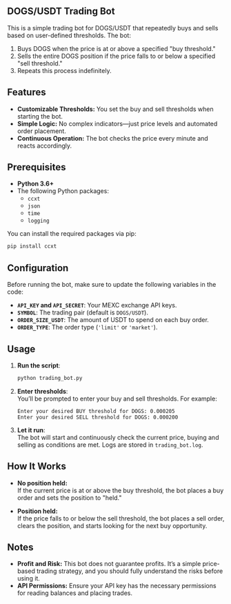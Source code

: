 ## DOGS/USDT Trading Bot

This is a simple trading bot for DOGS/USDT that repeatedly buys and sells based on user-defined thresholds. The bot:

1. Buys DOGS when the price is at or above a specified "buy threshold."
2. Sells the entire DOGS position if the price falls to or below a specified "sell threshold."
3. Repeats this process indefinitely.

## Features

- **Customizable Thresholds:** You set the buy and sell thresholds when starting the bot.
- **Simple Logic:** No complex indicators—just price levels and automated order placement.
- **Continuous Operation:** The bot checks the price every minute and reacts accordingly.

## Prerequisites

- **Python 3.6+**
- The following Python packages:
  - `ccxt`
  - `json`
  - `time`
  - `logging`

You can install the required packages via pip:
```bash
pip install ccxt
```

## Configuration

Before running the bot, make sure to update the following variables in the code:

- **`API_KEY` and `API_SECRET`**: Your MEXC exchange API keys.
- **`SYMBOL`**: The trading pair (default is `DOGS/USDT`).
- **`ORDER_SIZE_USDT`**: The amount of USDT to spend on each buy order.
- **`ORDER_TYPE`**: The order type (`'limit'` or `'market'`).

## Usage

1. **Run the script**:  
   ```bash
   python trading_bot.py
   ```

2. **Enter thresholds**:  
   You’ll be prompted to enter your buy and sell thresholds. For example:
   ```
   Enter your desired BUY threshold for DOGS: 0.000205
   Enter your desired SELL threshold for DOGS: 0.000200
   ```

3. **Let it run**:  
   The bot will start and continuously check the current price, buying and selling as conditions are met. Logs are stored in `trading_bot.log`.

## How It Works

- **No position held:**  
  If the current price is at or above the buy threshold, the bot places a buy order and sets the position to "held."
  
- **Position held:**  
  If the price falls to or below the sell threshold, the bot places a sell order, clears the position, and starts looking for the next buy opportunity.

## Notes

- **Profit and Risk:** This bot does not guarantee profits. It’s a simple price-based trading strategy, and you should fully understand the risks before using it.
- **API Permissions:** Ensure your API key has the necessary permissions for reading balances and placing trades.
